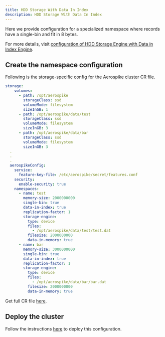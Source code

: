 ```yaml
---
title: HDD Storage With Data In Index
description: HDD Storage With Data In Index
---
```


Here we provide configuration for a specialized namespace where records have a single-bin and fit in 8 bytes.

For more details, visit [configuration of HDD Storage Engine with Data in Index Engine](https://docs.aerospike.com/docs/configure/namespace/storage/#recipe-for-a-hdd-storage-engine-with-data-in-index-engine).

## Create the namespace configuration
Following is the storage-specific config for the Aerospike cluster CR file.
```yaml
storage:
    volumes:
      - path: /opt/aerospike
        storageClass: ssd
        volumeMode: filesystem
        sizeInGB: 1
      - path: /opt/aerospike/data/test
        storageClass: ssd
        volumeMode: filesystem
        sizeInGB: 3
      - path: /opt/aerospike/data/bar
        storageClass: ssd
        volumeMode: filesystem
        sizeInGB: 3
  .
  .
  .
  aerospikeConfig:
    service:
      feature-key-file: /etc/aerospike/secret/features.conf
    security:
      enable-security: true
    namespaces:
      - name: test
        memory-size: 2000000000
        single-bin: true
        data-in-index: true
        replication-factor: 1
        storage-engine:
          type: device
          files:
            - /opt/aerospike/data/test/test.dat
          filesize: 2000000000
          data-in-memory: true
      - name: bar
        memory-size: 3000000000
        single-bin: true
        data-in-index: true
        replication-factor: 1
        storage-engine:
          type: device
          files:
            - /opt/aerospike/data/bar/bar.dat
          filesize: 2000000000
          data-in-memory: true
```
Get full CR file [here](https://github.com/aerospike/aerospike-kubernetes-operator/tree/1.0.1/deploy/samples/hdd_dii_storage_cluster_cr.yaml).

## Deploy the cluster
Follow the instructions [here](Create-Aerospike-cluster.md#deploy-aerospike-cluster) to deploy this configuration.
